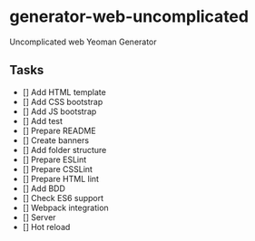 # generator-web-uncomplicated
Uncomplicated web Yeoman Generator

## Tasks
- [] Add HTML template
- [] Add CSS bootstrap
- [] Add JS bootstrap
- [] Add test
- [] Prepare README
- [] Create banners
- [] Add folder structure
- [] Prepare ESLint
- [] Prepare CSSLint
- [] Prepare HTML lint
- [] Add BDD
- [] Check ES6 support
- [] Webpack integration
- [] Server
- [] Hot reload
